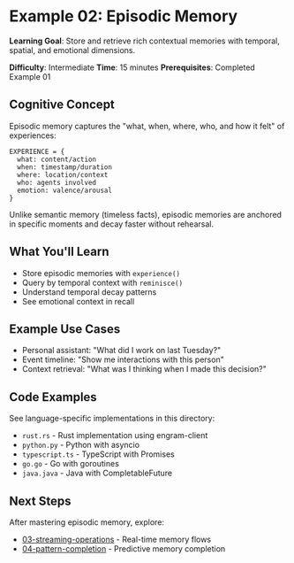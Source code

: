 # Example 02: Episodic Memory

**Learning Goal**: Store and retrieve rich contextual memories with temporal, spatial, and emotional dimensions.

**Difficulty**: Intermediate
**Time**: 15 minutes
**Prerequisites**: Completed Example 01

## Cognitive Concept

Episodic memory captures the "what, when, where, who, and how it felt" of experiences:

```
EXPERIENCE = {
  what: content/action
  when: timestamp/duration
  where: location/context
  who: agents involved
  emotion: valence/arousal
}
```

Unlike semantic memory (timeless facts), episodic memories are anchored in specific moments and decay faster without rehearsal.

## What You'll Learn

- Store episodic memories with `experience()`
- Query by temporal context with `reminisce()`
- Understand temporal decay patterns
- See emotional context in recall

## Example Use Cases

- Personal assistant: "What did I work on last Tuesday?"
- Event timeline: "Show me interactions with this person"
- Context retrieval: "What was I thinking when I made this decision?"

## Code Examples

See language-specific implementations in this directory:

- `rust.rs` - Rust implementation using engram-client
- `python.py` - Python with asyncio
- `typescript.ts` - TypeScript with Promises
- `go.go` - Go with goroutines
- `java.java` - Java with CompletableFuture

## Next Steps

After mastering episodic memory, explore:
- [03-streaming-operations](../03-streaming-operations/) - Real-time memory flows
- [04-pattern-completion](../04-pattern-completion/) - Predictive memory completion

